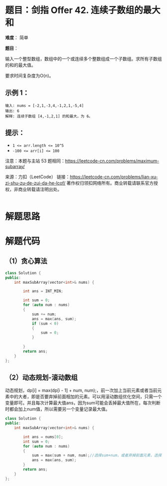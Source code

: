 # 题目：剑指 Offer 42. 连续子数组的最大和

**难度**： 简单

**题目**：

输入一个整型数组，数组中的一个或连续多个整数组成一个子数组。求所有子数组的和的最大值。

要求时间复杂度为O(n)。

 

## 示例 1：

```
输入: nums = [-2,1,-3,4,-1,2,1,-5,4]
输出: 6
解释: 连续子数组 [4,-1,2,1] 的和最大，为 6。
```

## 

## 提示：

- `1 <= arr.length <= 10^5`
- `-100 <= arr[i] <= 100`



注意：本题与主站 53 题相同：https://leetcode-cn.com/problems/maximum-subarray/



来源：力扣（LeetCode）
链接：https://leetcode-cn.com/problems/lian-xu-zi-shu-zu-de-zui-da-he-lcof/
著作权归领扣网络所有。商业转载请联系官方授权，非商业转载请注明出处。
<br>
<br>

# 解题思路



# 解题代码

## （1）贪心算法


```cpp
class Solution {
public:
    int maxSubArray(vector<int>& nums) {

        int ans = INT_MIN;

        int sum = 0;
        for (auto num : nums)
        {
            sum += num;
            ans = max(ans, sum);
            if (sum < 0)
            {
                sum = 0;
            }
            
        }
        return ans;
    }
};
```



## （2）动态规划-滚动数组

动态规划，dp[i] = max(dp[i - 1] + num, num);，前一次加上当前元素或者当前元素中的大者，即是否要弃掉前面相加的元素。可以用滚动数组优化空间，只需一个变量即可。并且每次计算最大值ans，因为sum可能会丢掉最大值所在，每次判断时都会加上num值，所以需要另一个变量记录最大值。

```cpp
class Solution {
public:
    int maxSubArray(vector<int>& nums) {

        int ans = nums[0];
        int sum = 0;
        for (auto num : nums)
        {
            sum = max(sum + num, num);//选择sum+num，或者弃掉前面元素，选择num
            ans = max(ans, sum);
        }
        return ans;
    }
};
```


